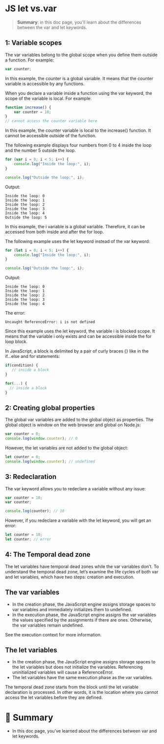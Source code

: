 # JS let vs.var

> __Summary__: in this doc page, you'll learn about the differences between the var and let keywords.

## 1: Variable scopes

The var variables belong to the global scope when you define them outside a function. For example:

```js
var counter;
```

In this example, the counter is a global variable. It means that the counter variable is accessible by any functions.

When you declare a variable inside a function using the var keyword, the scope of the variable is local. For example:

```js
function increase() {
    var counter = 10;
}
// cannot access the counter variable here
```

In this example, the counter variable is local to the increase() function. It cannot be accessible outside of the function.

The following example displays four numbers from 0 to 4 inside the loop and the number 5 outside the loop.

```js
for (var i = 0; i < 5; i++) {
	console.log("Inside the loop:", i);
}

console.log("Outside the loop:", i);
```

Output:

```
Inside the loop: 0 
Inside the loop: 1 
Inside the loop: 2 
Inside the loop: 3 
Inside the loop: 4 
Outside the loop: 5
```

In this example, the i variable is a global variable. Therefore, it can be accessed from both inside and after the for loop.

The following example uses the let keyword instead of the var keyword:

```js
for (let i = 0; i < 5; i++) {
	console.log("Inside the loop:", i);
}

console.log("Outside the loop:", i);
```

Output:

```
Inside the loop: 0
Inside the loop: 1
Inside the loop: 2
Inside the loop: 3
Inside the loop: 4
```

The error:

```
Uncaught ReferenceError: i is not defined
```

Since this example uses the let keyword, the variable i is blocked scope. It means that the variable i only exists and can be accessible inside the for loop block.

In JavaScript, a block is delimited by a pair of curly braces {} like in the if...else and for statements:

```js
if(condition) {
   // inside a block
}

for(...) {
  // inside a block
}
```

## 2: Creating global properties

The global var variables are added to the global object as properties. The global object is window on the web browser and global on Node.js:

```js
var counter = 0;
console.log(window.counter); // 0
```

However, the let variables are not added to the global object:

```js
let counter = 0;
console.log(window.counter); // undefined
```

## 3: Redeclaration

The var keyword allows you to redeclare a variable without any issue:

```js
var counter = 10;
var counter;

console.log(counter); // 10
```

However, if you redeclare a variable with the let keyword, you will get an error:

```js
let counter = 10;
let counter; // error
```

## 4: The Temporal dead zone

The let variables have temporal dead zones while the var variables don’t. To understand the temporal dead zone, let’s examine the life cycles of both var and let variables, which have two steps: creation and execution.

## The var variables

- In the creation phase, the JavaScript engine assigns storage spaces to var variables and immediately initializes them to undefined.
- In the execution phase, the JavaScript engine assigns the var variables the values specified by the assignments if there are ones. Otherwise, the var variables remain undefined.

See the execution context for more information.

## The let variables

- In the creation phase, the JavaScript engine assigns storage spaces to the let variables but does not initialize the variables. Referencing uninitialized variables will cause a ReferenceError.
- The let variables have the same execution phase as the var variables.

The temporal dead zone starts from the block until the let variable declaration is processed. In other words, it is the location where you cannot access the let variables before they are defined.

# :memo: Summary

- In this doc page, you've learned about the differences between var and let keywords.
